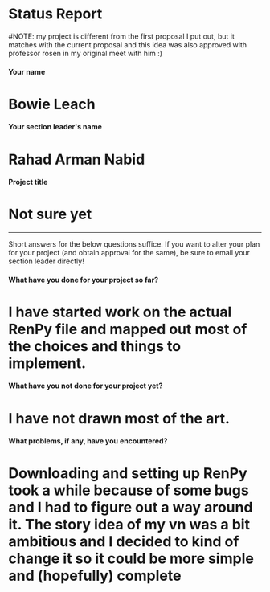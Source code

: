# Status Report

#NOTE: my project is different from the first proposal I put out, but it matches with the current proposal and this idea was also approved with professor rosen in my original meet with him :)

#### Your name

# Bowie Leach

#### Your section leader's name

# Rahad Arman Nabid

#### Project title

# Not sure yet

***

Short answers for the below questions suffice. If you want to alter your plan for your project (and obtain approval for the same), be sure to email your section leader directly!

#### What have you done for your project so far?

# I have started work on the actual RenPy file and mapped out most of the choices and things to implement.

#### What have you not done for your project yet?

# I have not drawn most of the art.

#### What problems, if any, have you encountered?

# Downloading and setting up RenPy took a while because of some bugs and I had to figure out a way around it. The story idea of my vn was a bit ambitious and I decided to kind of change it so it could be more simple and (hopefully) complete
